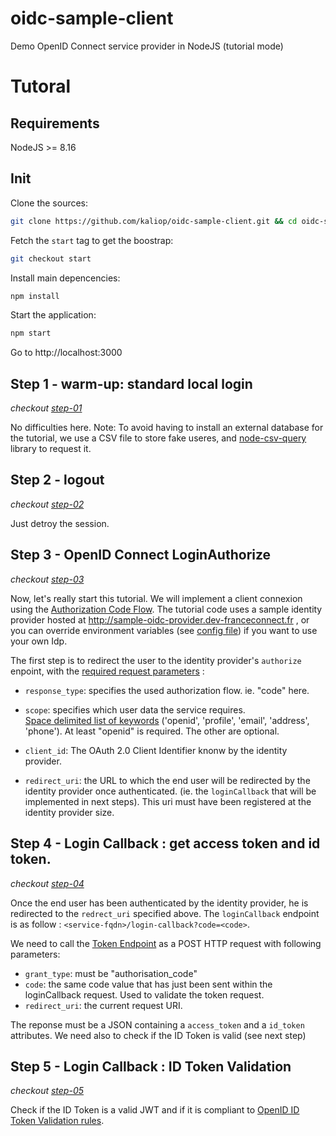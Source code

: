 # oidc-sample-client
Demo OpenID Connect service provider in NodeJS (tutorial mode)

# Tutoral

## Requirements

NodeJS >= 8.16

## Init

Clone the sources:
```bash
git clone https://github.com/kaliop/oidc-sample-client.git && cd oidc-sample-client
```

Fetch the `start` tag to get the boostrap:
```bash
git checkout start
```

Install main depencencies:
```bash
npm install
```

Start the application:
```bash
npm start
```

Go to http://localhost:3000

## Step 1 - warm-up: standard local login

*checkout [step-01](https://github.com/kaliop/oidc-sample-client/commit/b57a95ad4c33bc79eb734009f3c0087be1a6edba)*

No difficulties here.
Note: To avoid having to install an external database for the tutorial, we use a CSV file to store fake useres, and [node-csv-query](https://github.com/rdubigny/node-csv-query) library to request it.

## Step 2 - logout

*checkout [step-02](https://github.com/kaliop/oidc-sample-client/commit/810c326eb878504c4a7138a36ac5e56407ad641a)*

Just detroy the session.

## Step 3 - OpenID Connect LoginAuthorize

*checkout [step-03](https://github.com/kaliop/oidc-sample-client/commit/b293f9458551841fc71776755744691dc0adaa31)*

Now, let's really start this tutorial.
We will implement a client connexion using the [Authorization Code Flow](https://openid.net/specs/openid-connect-core-1_0.html#CodeFlowAuth).
The tutorial code uses a sample identity provider hosted at http://sample-oidc-provider.dev-franceconnect.fr , or you can override environment variables (see [config file](./config.js)) if you want to use your own Idp.

The first step is to redirect the user to the identity provider's `authorize` enpoint, with the [required request parameters](https://openid.net/specs/openid-connect-core-1_0.html#AuthRequest) :

* `response_type`: specifies the used authorization flow. ie. "code" here.

* `scope`: specifies which user data the service requires. <br>
[Space delimited list of keywords](https://openid.net/specs/openid-connect-core-1_0.html#ScopeClaims) ('openid', 'profile', 'email', 'address', 'phone'). At least "openid" is required. The other are optional.

* `client_id`: The OAuth 2.0 Client Identifier knonw by the identity provider.

* `redirect_uri`: the URL to which the end user will be redirected by the identity provider once authenticated. (ie. the `loginCallback` that will be implemented in next steps). This uri must have been registered at the identity provider size.

## Step 4 - Login Callback : get access token and id token.

*checkout [step-04](https://github.com/kaliop/oidc-sample-client/commit/50a397360f8e4f571baf2a87f768961ae32b7ec9)*

Once the end user has been authenticated by the identity provider, he is redirected to the `redrect_uri` specified above.
The `loginCallback` endpoint is as follow : `<service-fqdn>/login-callback?code=<code>`.

We need to call the [Token Endpoint](https://openid.net/specs/openid-connect-core-1_0.html#TokenEndpoint) as a POST HTTP request with following parameters:
* `grant_type`: must be "authorisation_code"
* `code`: the same code value that has just been sent within the loginCallback request. Used to validate the token request.
* `redirect_uri`: the current request URI.

The reponse must be a JSON containing a `access_token` and a `id_token` attributes.
We need also to check if the ID Token is valid (see next step)

## Step 5 - Login Callback : ID Token Validation

*checkout [step-05](https://github.com/kaliop/oidc-sample-client/commit/82e59bf42f60b06e0648995b2651bbb98d9d9c2c)*


Check if the ID Token is a valid JWT and if it is compliant to [OpenID ID Token Validation rules](https://openid.net/specs/openid-connect-core-1_0.html#IDTokenValidation).
